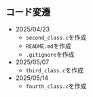 ## コード変遷

-   2025/04/23
    -   `second_class.c`を作成
    -   `README.md`を作成
    -   `.gitignore`を作成
-   2025/05/07
    -   `third_class.c`を作成
-   2025/05/14
    -   `fourth_class.c`を作成